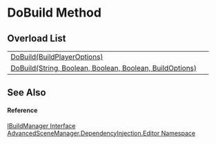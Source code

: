 # DoBuild Method


## Overload List
<table>
<tr>
<td><a href="M_AdvancedSceneManager_DependencyInjection_Editor_IBuildManager_DoBuild_1">DoBuild(BuildPlayerOptions)</a></td>
<td> </td></tr>
<tr>
<td><a href="M_AdvancedSceneManager_DependencyInjection_Editor_IBuildManager_DoBuild">DoBuild(String, Boolean, Boolean, Boolean, BuildOptions)</a></td>
<td> </td></tr>
</table>

## See Also


#### Reference
<a href="T_AdvancedSceneManager_DependencyInjection_Editor_IBuildManager">IBuildManager Interface</a>  
<a href="N_AdvancedSceneManager_DependencyInjection_Editor">AdvancedSceneManager.DependencyInjection.Editor Namespace</a>  
